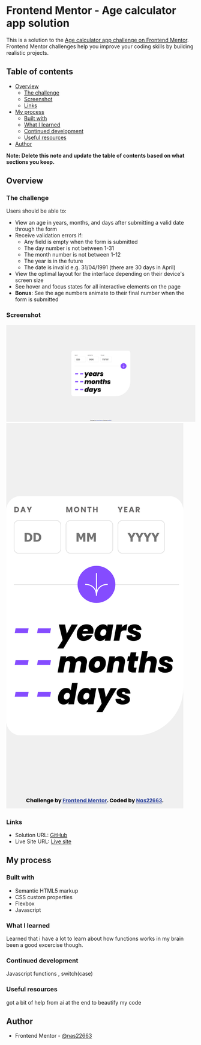 # Frontend Mentor - Age calculator app solution

This is a solution to the [Age calculator app challenge on Frontend Mentor](https://www.frontendmentor.io/challenges/age-calculator-app-dF9DFFpj-Q). Frontend Mentor challenges help you improve your coding skills by building realistic projects. 

## Table of contents

- [Overview](#overview)
  - [The challenge](#the-challenge)
  - [Screenshot](#screenshot)
  - [Links](#links)
- [My process](#my-process)
  - [Built with](#built-with)
  - [What I learned](#what-i-learned)
  - [Continued development](#continued-development)
  - [Useful resources](#useful-resources)
- [Author](#author)

**Note: Delete this note and update the table of contents based on what sections you keep.**

## Overview

### The challenge

Users should be able to:

- View an age in years, months, and days after submitting a valid date through the form
- Receive validation errors if:
  - Any field is empty when the form is submitted
  - The day number is not between 1-31
  - The month number is not between 1-12
  - The year is in the future
  - The date is invalid e.g. 31/04/1991 (there are 30 days in April)
- View the optimal layout for the interface depending on their device's screen size
- See hover and focus states for all interactive elements on the page
- **Bonus**: See the age numbers animate to their final number when the form is submitted

### Screenshot

![Desktop](./Desktop.png)
![Mobile](./Mobile.png)


### Links

- Solution URL: [GitHub](https://github.com/nas22663/Age-calculator-app)
- Live Site URL: [Live site](https://nas22663.github.io/Age-calculator-app/)

## My process

### Built with

- Semantic HTML5 markup
- CSS custom properties
- Flexbox
- Javascript

### What I learned

Learned that i have a lot to learn about how functions works in my brain been a good excercise though.

### Continued development

Javascript functions , switch(case)

### Useful resources

got a bit of help from ai at the end to beautify my code

## Author

- Frontend Mentor - [@nas22663](https://www.frontendmentor.io/profile/nas22663)
